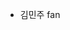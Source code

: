 - 김민주 fan

<!---
kecewka/kecewka is a ✨ special ✨ repository because its `README.md` (this file) appears on your GitHub profile.
You can click the Preview link to take a look at your changes.
--->
